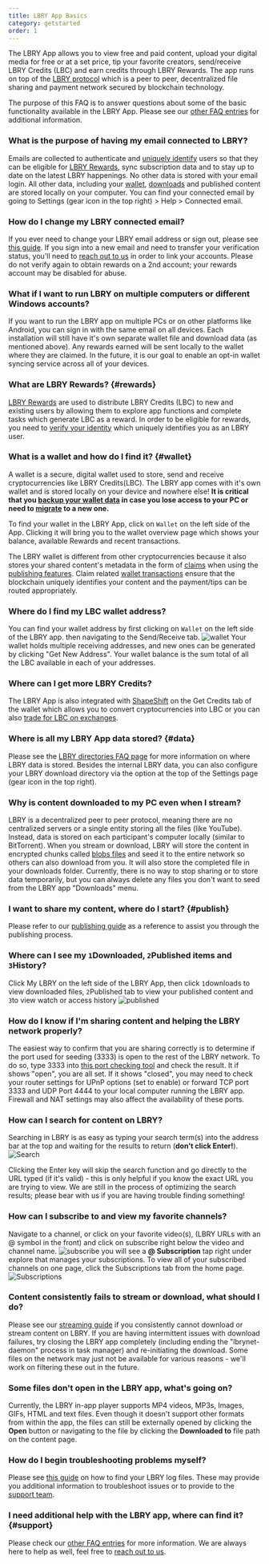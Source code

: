 ```yaml
---
title: LBRY App Basics
category: getstarted
order: 1
---
```


The LBRY App allows you to view free and paid content, upload your digital media for free or at a set price, tip your favorite creators, send/receive LBRY Credits (LBC) and earn credits through LBRY Rewards. The app runs on top of the [LBRY protocol](https://lbry.io/faq/what-is-lbry) which is a peer to peer, decentralized file sharing and payment network secured by blockchain technology. 

The purpose of this FAQ is to answer questions about some of the basic functionality available in the LBRY App. Please see our [other FAQ entries](https://lbry.io/faq) for additional information.

### What is the purpose of having my email connected to LBRY?
Emails are collected to authenticate and [uniquely identify](https://lbry.io/faq/identity-requirements) users so that they can be eligible for [LBRY Rewards](#rewards), sync subscription data and to stay up to date on the latest LBRY happenings. No other data is stored with your email login. All other data, including your [wallet](#wallet), [downloads](#data) and published content are stored locally on your computer. You can find your connected email by going to Settings (gear icon in the top right) > Help > Connected email. 

### How do I change my LBRY connected email?
If you ever need to change your LBRY email address or sign out, please see [this guide](https://lbry.io/faq/how-to-change-email). If you sign into a new email and need to transfer your verification status, you'll need to [reach out to us](mailto:help@lbryio) in order to link your accounts. Please do not verify again to obtain rewards on a 2nd account; your rewards account may be disabled for abuse.

### What if I want to run LBRY on multiple computers or different Windows accounts?
If you want to run the LBRY app on multiple PCs or on other platforms like Android, you can sign in with the same email on all devices. Each installation will still have it's own separate wallet file and download data (as mentioned above). Any rewards earned will be sent locally to the wallet where they are claimed. In the future, it is our goal to enable an opt-in wallet syncing service across all of your devices. 

### What are LBRY Rewards? {#rewards}
[LBRY Rewards](https://lbry.io/faq/rewards) are used to distribute LBRY Credits (LBC) to new and existing users by allowing them to explore app functions and complete tasks which generate LBC as a reward. In order to be eligible for rewards, you need to [verify your identity](https://lbry.io/faq/identity-requirements) which uniquely identifies you as an LBRY user.

### What is a wallet and how do I find it? {#wallet}
A wallet is a secure, digital wallet used to store, send and receive cryptocurrencies like LBRY Credits(LBC). The LBRY app comes with it's own wallet and is stored locally on your device and nowhere else! **It is critical that you [backup your wallet data](https://lbry.io/faq/how-to-backup-wallet) in case you lose access to your PC or need to [migrate](https://lbry.io/faq/backup-data) to a new one.**

To find your wallet in the LBRY App, click on `Wallet` on the left side of the App. Clicking it will bring you to the wallet overview page which shows your balance, available Rewards and recent transactions.

The LBRY wallet is different from other cryptocurrencies because it also stores your shared content's metadata in the form of [claims](https://lbry.io/faq/naming) when using the [publishing features](https://lbry.io/faq/how-to-publish). Claim related [wallet transactions](https://lbry.io/faq/transaction-types) ensure that the blockchain uniquely identifies your content and the payment/tips can be routed appropriately. 

### Where do I find my LBC wallet address?
You can find your wallet address by first clicking on `Wallet` on the left side of the LBRY app.
then navigating to the Send/Receive tab.
![wallet](https://spee.ch/7/wallet1.jpg)
Your wallet holds multiple receiving addresses, and new ones can be generated by clicking "Get New Address". Your wallet balance is the sum total of all the LBC available in each of your addresses. 

### Where can I get more LBRY Credits?
The LBRY App is also integrated with [ShapeShift](https://lbry.io/faq/shapeshift) on the Get Credits tab of the wallet which allows you to convert cryptocurrencies into LBC or you can also [trade for LBC on exchanges](https://lbry.io/faq/exchanges).

### Where is all my LBRY App data stored? {#data}
Please see the [LBRY directories FAQ page](https://lbry.io/faq/lbry-directories) for more information on where LBRY data is stored. Besides the internal LBRY data, you can also configure your LBRY download directory via the option at the top of the Settings page (gear icon in the top right). 

### Why is content downloaded to my PC even when I stream?
LBRY is a decentralized peer to peer protocol, meaning there are no centralized servers or a single entity storing all the files (like YouTube). Instead, data is stored on each participant's computer locally (similar to BitTorrent). When you stream or download, LBRY will store the content in encrypted chunks called [blobs files](https://lbry.io/faq/lbry-directories) and seed it to the entire network so others can also download from you. It will also store the completed file in your downloads folder. Currently, there is no way to stop sharing or to store data temporarily, but you can always delete any files you don't want to seed from the LBRY app "Downloads" menu. 

### I want to share my content, where do I start? {#publish}
Please refer to our [publishing guide](https://lbry.io/faq/how-to-publish) as a reference to assist you through the publishing process. 

### Where can I see my `1`Downloaded, `2`Published items and `3`History?
Click My LBRY on the left side of the LBRY App, then click `1`downloads to view downloaded files, `2`Published tab to view your published content and `3`to view watch or access history
![published](https://spee.ch/5/download-publish-history.jpeg)

### How do I know if I'm sharing content and helping the LBRY network properly?
The easiest way to confirm that you are sharing correctly is to determine if the port used for seeding (3333) is open to the rest of the LBRY network. To do so, type 3333 into [this port checking tool](http://www.canyouseeme.org) and check the result. It if shows "open", you are all set. If it shows "closed", you may need to check your router settings for UPnP options (set to enable) or forward TCP port 3333 and UDP Port 4444 to your local computer running the LBRY app. Firewall and NAT settings may also affect the availability of these ports. 

### How can I search for content on LBRY?
Searching in LBRY is as easy as typing your search term(s) into the address bar at the top and waiting for the results to return (**don't click Enter!**).
![Search](https://spee.ch/0/search1.png)

Clicking the Enter key will skip the search function and go directly to the URL typed (if it's valid) - this is only helpful if you know the exact URL you are trying to view. We are still in the process of optimizing the search results; please bear with us if you are having trouble finding something! 

### How can I subscribe to and view my favorite channels?
Navigate to a channel, or click on your favorite video(s), (LBRY URLs with an @ symbol in the front) and click on subscribe right below the video and channel name.
![subscribe](https://spee.ch/4/subscribe.jpg)
you will see a **@ Subscription** tap right under explore that manages your subscriptions. To view all of your subscribed channels on one page, click the Subscriptions tab from the home page. 
![Subscriptions](https://spee.ch/c/subscription.jpg)

### Content consistently fails to stream or download, what should I do?
Please see our [streaming guide](https://lbry.io/faq/unable-to-stream) if you consistently cannot download or stream content on LBRY. If you are having intermittent issues with download failures, try closing the LBRY app completely (including ending the "lbrynet-daemon" process in task manager) and re-initiating the download. Some files on the network may just not be available for various reasons - we'll work on filtering these out in the future. 

### Some files don't open in the LBRY app, what's going on?
Currently, the LBRY in-app player supports MP4 videos, MP3s, Images, GIFs, HTML and text files. Even though it doesn't support other formats from within the app, the files can still be externally opened by clicking the **Open** button or navigating to the file by clicking the **Downloaded to** file path on the content page. 

### How do I begin troubleshooting problems myself?
Please see [this guide](https://lbry.io/faq/how-to-find-lbry-log-file) on how to find your LBRY log files. These may provide you additional information to troubleshoot issues or to provide to the [support team](https://lbry.io/faq/support). 

### I need additional help with the LBRY app, where can find it? {#support}
Please check our [other FAQ entries](https://lbry.io/faq) for more information. We are always here to help as well, feel free to [reach out to us](https://lbry.io/faq/support).

